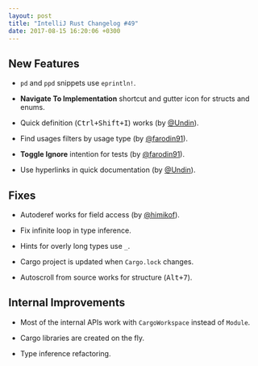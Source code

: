```yaml
---
layout: post
title: "IntelliJ Rust Changelog #49"
date: 2017-08-15 16:20:06 +0300
---
```



## New Features

* `pd` and `ppd` snippets use `eprintln!`.

* **Navigate To Implementation** shortcut and gutter icon for structs
  and enums.

* Quick definition (<kbd>Ctrl+Shift+I</kbd>) works (by [@Undin]).

* Find usages filters by usage type (by [@farodin91]).

* **Toggle Ignore** intention for tests (by [@farodin91]).

* Use hyperlinks in quick documentation (by [@Undin]).


## Fixes

* Autoderef works for field access (by [@himikof]).

* Fix infinite loop in type inference. 

* Hints for overly long types use `_`.

* Cargo project is updated when `Cargo.lock` changes.

* Autoscroll from source works for structure (<kbd>Alt+7</kbd>).


## Internal Improvements

* Most of the internal APIs work with `CargoWorkspace` instead of
  `Module`.
  
* Cargo libraries are created on the fly.

* Type inference refactoring.



[@Undin]: https://github.com/Undin
[@farodin91]: https://github.com/farodin91
[@himikof]: https://github.com/himikof
